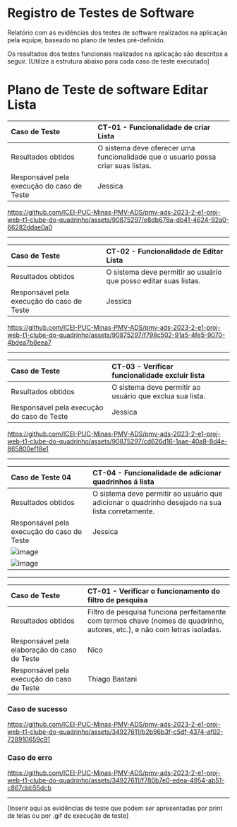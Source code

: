 # Registro de Testes de Software

Relatório com as evidências dos testes de software realizados na aplicação pela equipe, baseado no plano de testes pré-definido.

Os resultados dos testes funcionais realizados na aplicação são descritos a seguir. [Utilize a estrutura abaixo para cada caso de teste executado]


# Plano de Teste de software Editar Lista


|Caso de Teste    | CT-01 -  Funcionalidade de criar Lista |
|:---|:---|
| Resultados obtidos | O sistema deve oferecer uma funcionalidade que o usuario possa criar suas listas.  |
| Responsável pela execução do caso de Teste |  Jessica |

https://github.com/ICEI-PUC-Minas-PMV-ADS/pmv-ads-2023-2-e1-proj-web-t1-clube-do-quadrinho/assets/90875297/e8db678a-db41-4624-92a0-66282ddae0a0

---------------

|Caso de Teste    | CT-02 -  Funcionalidade de Editar Lista |
|:---|:---|
| Resultados obtidos | O sistema deve permitir ao usuário que posso editar suas listas. |
| Responsável pela execução do caso de Teste |  Jessica |

https://github.com/ICEI-PUC-Minas-PMV-ADS/pmv-ads-2023-2-e1-proj-web-t1-clube-do-quadrinho/assets/90875297/f798c502-91a5-4fe5-9070-4bdea7b8eea7

---------------

|Caso de Teste    | CT-03 - Verificar funcionalidade excluir lista |
|:---|:---|
| Resultados obtidos | O sistema deve permitir ao usuário que exclua sua lista. |
| Responsável pela execução do caso de Teste | Jessica |

https://github.com/ICEI-PUC-Minas-PMV-ADS/pmv-ads-2023-2-e1-proj-web-t1-clube-do-quadrinho/assets/90875297/cd626d16-1aae-40a8-8d4e-865800ef18e1

---------------

|Caso de Teste 04    | CT-04 -  Funcionalidade de adicionar quadrinhos á lista |
|:---|:---|
| Resultados obtidos | O sistema deve permitir ao usuário que  adicionar o quadrinho desejado na sua lista corretamente.  |
| Responsável pela execução do caso de Teste | Jessica |
|![image](https://github.com/JessicaHora/Studies/blob/main/Captura%20de%20tela%202023-11-26%20145611.png)|
|![image](https://github.com/JessicaHora/Studies/blob/main/Captura%20de%20tela%202023-11-26%20145831.png)|

---------------

|Caso de Teste    | CT-01 - Verificar o funcionamento do filtro de pesquisa |
|:---|:---|
| Resultados obtidos | Filtro de pesquisa funciona perfeitamente com termos chave (nomes de quadrinho, autores, etc.), e não com letras isoladas. |
| Responsável pela elaboração do caso de Teste | Nico |
| Responsável pela execução do caso de Teste | Thiago Bastani |

### Caso de sucesso
https://github.com/ICEI-PUC-Minas-PMV-ADS/pmv-ads-2023-2-e1-proj-web-t1-clube-do-quadrinho/assets/34927611/b2b96b3f-c5df-4374-af02-728910659c91
### Caso de erro
https://github.com/ICEI-PUC-Minas-PMV-ADS/pmv-ads-2023-2-e1-proj-web-t1-clube-do-quadrinho/assets/34927611/f780b7e0-edea-4954-ab51-c867cbb55dcb

---------------

[Inserir aqui as evidências de teste que podem ser apresentadas por print de telas ou por .gif de execução de teste]
